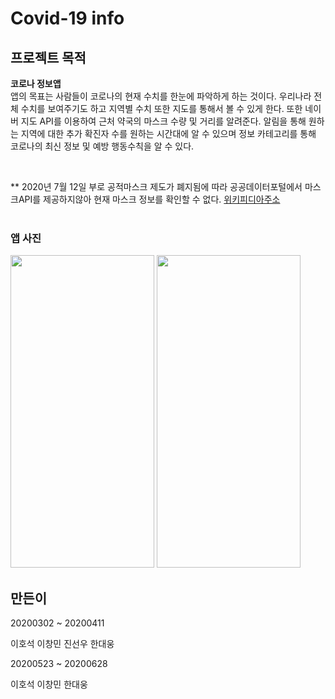# Covid-19 info

## 프로젝트 목적

**코로나 정보앱** <br>
앱의 목표는 사람들이 코로나의 현재 수치를 한눈에 파악하게 하는 것이다. 우리나라 전체 수치를 보여주기도 하고 지역별 수치 또한 지도를 통해서 볼 수 있게 한다.
또한 네이버 지도 API를 이용하여 근처 약국의 마스크 수량 및 거리를 알려준다. 
알림을 통해 원하는 지역에 대한 추가 확진자 수를 원하는 시간대에 알 수 있으며 정보 카테고리를 통해 코로나의 최신 정보 및 예방 행동수칙을 알 수 있다.

<br>

** 2020년 7월 12일 부로 공적마스크 제도가 폐지됨에 따라 공공데이터포털에서 마스크API를 제공하지않아 현재 마스크 정보를 확인할 수 없다.
[위키피디아주소](https://ko.wikipedia.org/wiki/%EA%B3%B5%EC%A0%81_%EB%A7%88%EC%8A%A4%ED%81%AC)
<br><br>

### 앱 사진
<img src="https://user-images.githubusercontent.com/47111722/139572124-eab4e054-cace-4ab1-80c8-4bb273123601.png" width="230" height="500">
<img src="https://user-images.githubusercontent.com/47111722/139572128-8e00eb68-0395-4ed8-a465-dd9e36fcf4dd.png" width="230" height="500">


## 만든이

20200302 ~ 20200411

이호석 이창민 진선우 한대웅

20200523  ~ 20200628

이호석 이창민 한대웅
